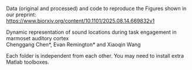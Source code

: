 Data (original and processed) and code to reproduce the Figures shown in our preprint:\
https://www.biorxiv.org/content/10.1101/2025.08.14.669832v1

Dynamic representation of sound locations during task engagement in marmoset auditory cortex\
Chenggang Chen*, Evan Remington* and Xiaoqin Wang

Each folder is independent from each other. You may need to install extra Matlab toolboxes.
